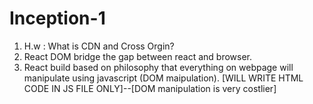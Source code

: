 # Inception-1

1. H.w : What is CDN and Cross Orgin?
2. React DOM bridge the gap between react and browser.
3. React build based on philosophy that everything on webpage will manipulate using javascript (DOM maipulation). [WILL WRITE HTML CODE IN JS FILE ONLY]--[DOM manipulation is very costlier]
